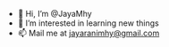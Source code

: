 - 👋 Hi, I’m @JayaMhy
- 👀 I’m interested in learning new things
- 📫 Mail me at jayaranimhy@gmail.com

<!---
JayaMhy/JayaMhy is a ✨ special ✨ repository because its `README.md` (this file) appears on your GitHub profile.
You can click the Preview link to take a look at your changes.
--->
